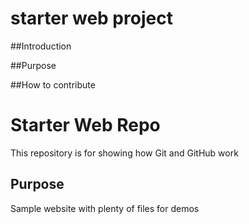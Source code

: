# starter web project

##Introduction

##Purpose

##How to contribute


# Starter Web Repo

This repository is for showing how Git and GitHub work

## Purpose

Sample website with plenty of files for demos
